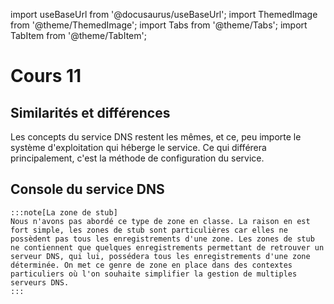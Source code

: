 import useBaseUrl from '@docusaurus/useBaseUrl';
import ThemedImage from '@theme/ThemedImage';
import Tabs from '@theme/Tabs';
import TabItem from '@theme/TabItem';

# Cours 11

## Similarités et différences

Les concepts du service DNS restent les mêmes, et ce, peu importe le système d'exploitation qui héberge le service. Ce qui différera principalement, c'est la méthode de configuration du service.

## Console du service DNS

    :::note[La zone de stub]
    Nous n'avons pas abordé ce type de zone en classe. La raison en est fort simple, les zones de stub sont particulières car elles ne possèdent pas tous les enregistrements d'une zone. Les zones de stub ne contiennent que quelques enregistrements permettant de retrouver un serveur DNS, qui lui, possédera tous les enregistrements d'une zone déterminée. On met ce genre de zone en place dans des contextes particuliers où l'on souhaite simplifier la gestion de multiples serveurs DNS.
    :::